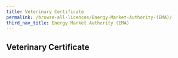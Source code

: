 ```yaml
---
title: Veterinary Certificate
permalink: /browse-all-licences/Energy-Market-Authority-(EMA)/
third_nav_title: Energy Market Authority (EMA)
---
```

## Veterinary Certificate
